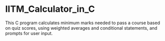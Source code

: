 # IITM_Calculator_in_C
This C program calculates minimum marks needed to pass a course based on quiz scores, using weighted averages and conditional statements, and prompts for user input.
